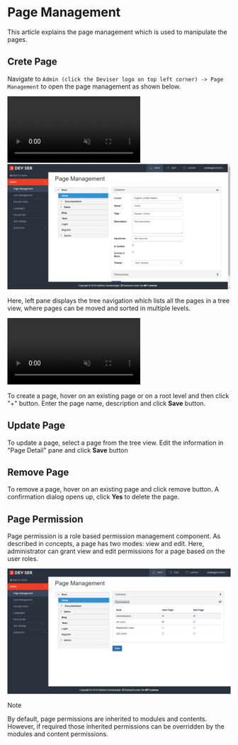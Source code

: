 # Page Management
This article explains the page management which is used to manipulate the pages. 

## Crete Page
Navigate to `Admin (click the Deviser logo on top left corner) -> Page Management` to open the page management as shown below.

<video class="video-popup" autoplay muted loop>
  <source src="../../assets/videos/Admin_Pages.mp4" type="video/mp4">
  Your browser does not support HTML5 video.
</video>

<img class="img-popup" src="../../assets/images/Admin_Pages.png">

Here, left pane displays the tree navigation which lists all the pages in a tree view, where pages can be moved and sorted in multiple levels.

<video class="video-popup" autoplay muted loop>
  <source src="../../assets/videos/Admin_PageSorting.mp4" type="video/mp4">
  Your browser does not support HTML5 video.
</video>

To create a page, hover on an existing page or on a root level and then click "+" button. Enter the page name, description and click **Save** button.

## Update Page
To update a page, select a page from the tree view. Edit the information in "Page Detail" pane and click  **Save** button

## Remove Page
To remove a page, hover on an existing page and click remove button. A confirmation dialog opens up, click **Yes** to delete the page.

## Page Permission
Page permission is a role based permission management component. As described in concepts, a page has two modes: view and edit. Here, administrator can grant view and edit permissions for a page based on the user roles.

<img class="img-popup" src="../../assets/images/Admin_PagePermissions.png">

>[!NOTE]
>By default, page permissions are inherited to modules and contents. However, if required those inherited permissions can be overridden by the modules and content permissions.